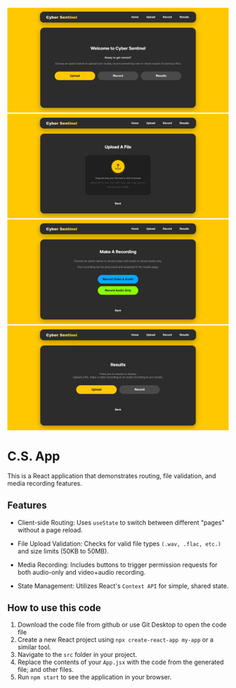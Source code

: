 ![HomePage Demo](App/src/assets/images/homepage-cs-react-app.png)
![HomePage Demo](App/src/assets/images/uploadpage-cs-react-app.png)
![HomePage Demo](App/src/assets/images/recordpage-cs-react-app.png)
![HomePage Demo](App/src/assets/images/resultspage-cs-react-app.png)

# C.S. App
This is a React application that demonstrates routing, file validation, and media recording features.

## Features
* Client-side Routing: Uses `useState` to switch between different "pages" without a page reload.

* File Upload Validation: Checks for valid file types `(.wav, .flac, etc.)` and size limits (50KB to 50MB).

* Media Recording: Includes buttons to trigger permission requests for both audio-only and video+audio recording.

* State Management: Utilizes React's `Context API` for simple, shared state.



## How to use this code
1.  Download the code file from github or use Git Desktop to open the code file
2.  Create a new React project using `npx create-react-app my-app` or a similar tool.
3.  Navigate to the `src` folder in your project.
4.  Replace the contents of your `App.jsx` with the code from the generated file; and other files.
5.  Run `npm start` to see the application in your browser.
